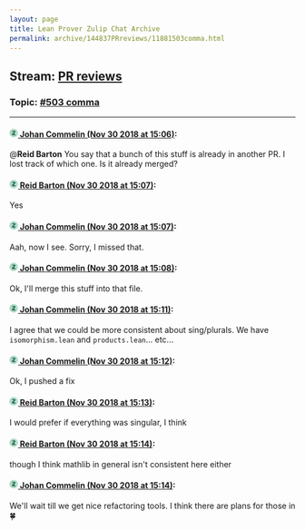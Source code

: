```yaml
---
layout: page
title: Lean Prover Zulip Chat Archive 
permalink: archive/144837PRreviews/11881503comma.html
---
```


## Stream: [PR reviews](index.html)
### Topic: [#503 comma](11881503comma.html)

---

#### [![Click to go to Zulip](../../assets/img/zulip2.png) Johan Commelin (Nov 30 2018 at 15:06)](https://leanprover.zulipchat.com/#narrow/stream/144837-PR%20reviews/topic/%23503%20comma/near/148863048):
@**Reid Barton** You say that a bunch of this stuff is already in another PR. I lost track of which one. Is it already merged?

#### [![Click to go to Zulip](../../assets/img/zulip2.png) Reid Barton (Nov 30 2018 at 15:07)](https://leanprover.zulipchat.com/#narrow/stream/144837-PR%20reviews/topic/%23503%20comma/near/148863080):
Yes

#### [![Click to go to Zulip](../../assets/img/zulip2.png) Johan Commelin (Nov 30 2018 at 15:07)](https://leanprover.zulipchat.com/#narrow/stream/144837-PR%20reviews/topic/%23503%20comma/near/148863092):
Aah, now I see. Sorry, I missed that.

#### [![Click to go to Zulip](../../assets/img/zulip2.png) Johan Commelin (Nov 30 2018 at 15:08)](https://leanprover.zulipchat.com/#narrow/stream/144837-PR%20reviews/topic/%23503%20comma/near/148863135):
Ok, I'll merge this stuff into that file.

#### [![Click to go to Zulip](../../assets/img/zulip2.png) Johan Commelin (Nov 30 2018 at 15:11)](https://leanprover.zulipchat.com/#narrow/stream/144837-PR%20reviews/topic/%23503%20comma/near/148863292):
I agree that we could be more consistent about sing/plurals. We have `isomorphism.lean` and `products.lean`... etc...

#### [![Click to go to Zulip](../../assets/img/zulip2.png) Johan Commelin (Nov 30 2018 at 15:12)](https://leanprover.zulipchat.com/#narrow/stream/144837-PR%20reviews/topic/%23503%20comma/near/148863359):
Ok, I pushed a fix

#### [![Click to go to Zulip](../../assets/img/zulip2.png) Reid Barton (Nov 30 2018 at 15:13)](https://leanprover.zulipchat.com/#narrow/stream/144837-PR%20reviews/topic/%23503%20comma/near/148863424):
I would prefer if everything was singular, I think

#### [![Click to go to Zulip](../../assets/img/zulip2.png) Reid Barton (Nov 30 2018 at 15:14)](https://leanprover.zulipchat.com/#narrow/stream/144837-PR%20reviews/topic/%23503%20comma/near/148863432):
though I think mathlib in general isn't consistent here either

#### [![Click to go to Zulip](../../assets/img/zulip2.png) Johan Commelin (Nov 30 2018 at 15:14)](https://leanprover.zulipchat.com/#narrow/stream/144837-PR%20reviews/topic/%23503%20comma/near/148863489):
We'll wait till we get nice refactoring tools. I think there are plans for those in :four_leaf_clover:

